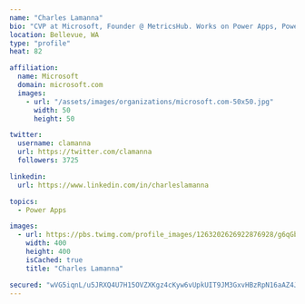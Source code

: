 ```yaml
---
name: "Charles Lamanna"
bio: "CVP at Microsoft, Founder @ MetricsHub. Works on Power Apps, Power Automate, Power Virtual Agent, Common Data Service and Dynamics 365."
location: Bellevue, WA
type: "profile"
heat: 82

affiliation:
  name: Microsoft
  domain: microsoft.com
  images:
    - url: "/assets/images/organizations/microsoft.com-50x50.jpg"
      width: 50
      height: 50

twitter:
  username: clamanna
  url: https://twitter.com/clamanna
  followers: 3725

linkedin:
  url: https://www.linkedin.com/in/charleslamanna

topics:
  - Power Apps

images:
  - url: https://pbs.twimg.com/profile_images/1263202626922876928/g6qGbHZ-_400x400.jpg
    width: 400
    height: 400
    isCached: true
    title: "Charles Lamanna"

secured: "wVG5iqnL/u5JRXQ4U7H15OVZXKgz4cKyw6vUpkUIT9JM3GxvHBzRpN16aAZ4JLQyF5zxVF9xt45Q0mDcwAdwv0A22IA25DzOH0fKLGhqOXgzqTj3Nwsc8usX+00jo5hOc30hOZjrf2/8GgQTKptkXh/l2BBd8fSMaT3a5ZbrodHl4vCKlxqz3++7Fq6XebLL6eW8q4mIHE1Jre11bVtiDGSxiTOigXu/t/M9flhE7La09tOq2OvQ3ubm31OewoufMAbrHp7MF1c+GlMOASYRxTgKS2fHp5DKk/2dsbItMxlhaNAgcCEFcKPjwB8Vr0scjHWVlyMBsZCUQO5rR1Gd3lAITnxTAs6xPdXC2IMuWkZcpRAQaAVoUId9pg5Af70cmfllEd/hvjP/GbbbS21RSfWXccinMpE6JNkSThStp+A=;TwnKjxAgMlyggqU6ja+uKw=="
---
```


